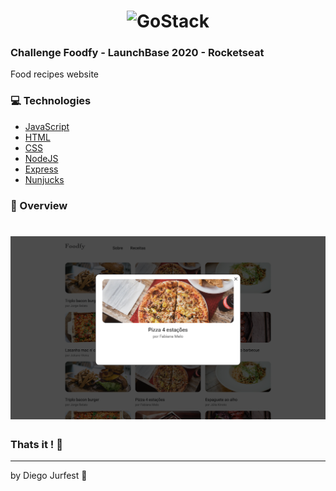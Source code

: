 <h1 align="center">
    <img alt="GoStack" src="https://camo.githubusercontent.com/3841f3ff8a89177dd92d4e29f75fbf9590a1a043/68747470733a2f2f726f636b6574736561742d63646e2e73332d73612d656173742d312e616d617a6f6e6177732e636f6d2f626f6f7463616d702d6c61756e6368626173652e706e67" width="200px" />
</h1>


### Challenge Foodfy - LaunchBase 2020 - Rocketseat


Food recipes website

### :computer: Technologies

- [JavaScript](https://www.javascript.com)
- [HTML](https://www.w3.org)
- [CSS](https://www.w3.org/Style/CSS/Overview.en.html)
- [NodeJS](https://nodejs.org/en/)
- [Express](https://expressjs.com)
- [Nunjucks](https://mozilla.github.io/nunjucks/)

### :rocket: Overview

<h1 align="center">
    <img alt="" src="./public/assets/preview.png" width="940px" />
</h1>


### Thats it ! :wave:

---

by Diego Jurfest :tada: